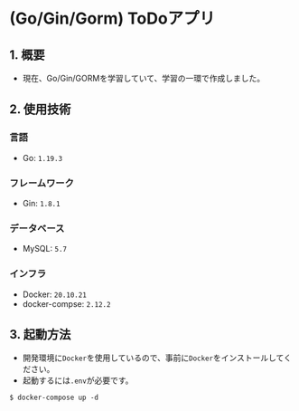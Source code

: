 # (Go/Gin/Gorm) ToDoアプリ
## 1. 概要
- 現在、Go/Gin/GORMを学習していて、学習の一環で作成しました。
## 2. 使用技術
### 言語
- Go: `1.19.3`
### フレームワーク
- Gin: `1.8.1`
### データベース
- MySQL: `5.7`
### インフラ
- Docker: `20.10.21`
- docker-compse: `2.12.2`

## 3. 起動方法
- 開発環境に`Docker`を使用しているので、事前に`Docker`をインストールしてください。
- 起動するには`.env`が必要です。
```
$ docker-compose up -d
```